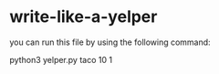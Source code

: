 # write-like-a-yelper

you can run this file by using the following command:

python3 yelper.py taco 10 1
